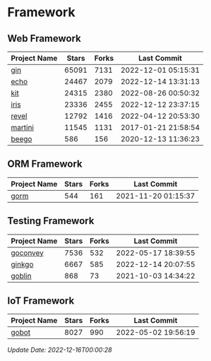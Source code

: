 # Framework

## Web Framework
| Project Name | Stars | Forks | Last Commit |
| ------------ | ----- | ----- | ----------- |
| [gin](https://github.com/gin-gonic/gin) | 65091 | 7131 | 2022-12-01 05:15:31 |
| [echo](https://github.com/labstack/echo) | 24467 | 2079 | 2022-12-14 13:31:13 |
| [kit](https://github.com/go-kit/kit) | 24315 | 2380 | 2022-08-26 00:50:32 |
| [iris](https://github.com/kataras/iris) | 23336 | 2455 | 2022-12-12 23:37:15 |
| [revel](https://github.com/revel/revel) | 12792 | 1416 | 2022-04-12 20:53:30 |
| [martini](https://github.com/go-martini/martini) | 11545 | 1131 | 2017-01-21 21:58:54 |
| [beego](https://github.com/astaxie/beego) | 586 | 156 | 2020-12-13 11:36:23 |

## ORM Framework
| Project Name | Stars | Forks | Last Commit |
| ------------ | ----- | ----- | ----------- |
| [gorm](https://github.com/jinzhu/gorm) | 544 | 161 | 2021-11-20 01:15:37 |

## Testing Framework
| Project Name | Stars | Forks | Last Commit |
| ------------ | ----- | ----- | ----------- |
| [goconvey](https://github.com/smartystreets/goconvey) | 7536 | 532 | 2022-05-17 18:39:55 |
| [ginkgo](https://github.com/onsi/ginkgo) | 6667 | 585 | 2022-12-14 20:07:55 |
| [goblin](https://github.com/franela/goblin) | 868 | 73 | 2021-10-03 14:34:22 |

## IoT Framework
| Project Name | Stars | Forks | Last Commit |
| ------------ | ----- | ----- | ----------- |
| [gobot](https://github.com/hybridgroup/gobot) | 8027 | 990 | 2022-05-02 19:56:19 |

*Update Date: 2022-12-16T00:00:28*